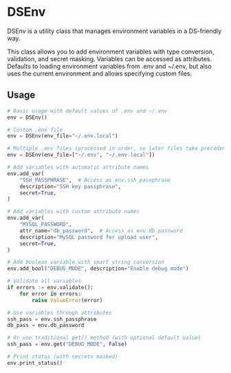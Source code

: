 # DSEnv

DSEnv is a utility class that manages environment variables in a DS-friendly way.

This class allows you to add environment variables with type conversion, validation, and secret masking. Variables can be accessed as attributes. Defaults to loading environment variables from .env and ~/.env, but also uses the current environment and allows specifying custom files.

## Usage

```python
# Basic usage with default values of .env and ~/.env
env = DSEnv()

# Custom .env file
env = DSEnv(env_file="~/.env.local")

# Multiple .env files (processed in order, so later files take precedence)
env = DSEnv(env_file=["~/.env", "~/.env.local"])

# Add variables with automatic attribute names
env.add_var(
    "SSH_PASSPHRASE",  # Access as env.ssh_passphrase
    description="SSH key passphrase",
    secret=True,
)

# Add variables with custom attribute names
env.add_var(
    "MYSQL_PASSWORD",
    attr_name="db_password",  # Access as env.db_password
    description="MySQL password for upload user",
    secret=True,
)

# Add boolean variable with smart string conversion
env.add_bool("DEBUG_MODE", description="Enable debug mode")

# Validate all variables
if errors := env.validate():
    for error in errors:
        raise ValueError(error)

# Use variables through attributes
ssh_pass = env.ssh_passphrase
db_pass = env.db_password

# Or use traditional get() method (with optional default value)
ssh_pass = env.get("DEBUG_MODE", False)

# Print status (with secrets masked)
env.print_status()
```
